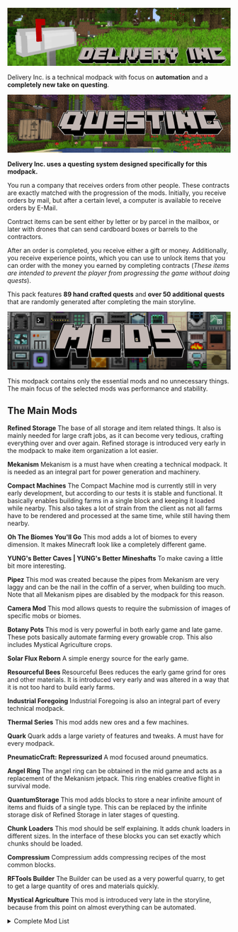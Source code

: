 ![](images/banner.png)

Delivery Inc. is a technical modpack with focus on **automation** and a **completely new take on questing**.

![](images/questing.png)

**Delivery Inc. uses a questing system designed specifically for this modpack.**

You run a company that receives orders from other people.
These contracts are exactly matched with the progression of the mods.
Initially, you receive orders by mail, but after a certain level, a computer is available to receive orders by E-Mail.

Contract items can be sent either by letter or by parcel in the mailbox, or later with drones that can send cardboard boxes or barrels to the contractors.

After an order is completed, you receive either a gift or money.
Additionally, you receive experience points, which you can use to unlock items that you can order with the money you earned by completing contracts (_These items are intended to prevent the player from progressing the game without doing quests_).

This pack features **89 hand crafted quests** and **over 50 additional quests** that are randomly generated after completing the main storyline.

![](images/mods.png)

This modpack contains only the essential mods and no unnecessary things.
The main focus of the selected mods was performance and stability.

## The Main Mods

**Refined Storage**
The base of all storage and item related things.
It also is mainly needed for large craft jobs, as it can become very tedious, crafting everything over and over again.
Refined storage is introduced very early in the modpack to make item organization a lot easier.

**Mekanism**
Mekanism is a must have when creating a technical modpack.
It is needed as an integral part for power generation and machinery.

**Compact Machines**
The Compact Machine mod is currently still in very early development, but according to our tests it is stable and functional.
It basically enables building farms in a single block and keeping it loaded while nearby.
This also takes a lot of strain from the client as not all farms have to be rendered and processed at the same time, while still having them nearby.

**Oh The Biomes You'll Go**
This mod adds a lot of biomes to every dimension.
It makes Minecraft look like a completely different game.

**YUNG's Better Caves | YUNG's Better Mineshafts**
To make caving a little bit more interesting.

**Pipez**
This mod was created because the pipes from Mekanism are very laggy and can be the nail in the coffin of a server, when building too much.
Note that all Mekanism pipes are disabled by the modpack for this reason.

**Camera Mod**
This mod allows quests to require the submission of images of specific mobs or biomes.

**Botany Pots**
This mod is very powerful in both early game and late game.
These pots basically automate farming every growable crop.
This also includes Mystical Agriculture crops.

**Solar Flux Reborn**
A simple energy source for the early game.

**Resourceful Bees**
Resourceful Bees reduces the early game grind for ores and other materials.
It is introduced very early and was altered in a way that it is not too hard to build early farms.

**Industrial Foregoing**
Industrial Foregoing is also an integral part of every technical modpack.

**Thermal Series**
This mod adds new ores and a few machines.

**Quark**
Quark adds a large variety of features and tweaks.
A must have for every modpack.

**PneumaticCraft: Repressurized**
A mod focused around pneumatics.

**Angel Ring**
The angel ring can be obtained in the mid game and acts as a replacement of the Mekanism jetpack.
This ring enables creative flight in survival mode.

**QuantumStorage**
This mod adds blocks to store a near infinite amount of items and fluids of a single type.
This can be replaced by the infinite storage disk of Refined Storage in later stages of questing.

**Chunk Loaders**
This mod should be self explaining.
It adds chunk loaders in different sizes.
In the interface of these blocks you can set exactly which chunks should be loaded.

**Compressium**
Compressium adds compressing recipes of the most common blocks.

**RFTools Builder**
The Builder can be used as a very powerful quarry, to get to get a large quantity of ores and materials quickly.

**Mystical Agriculture**
This mod is introduced very late in the storyline, because from this point on almost everything can be automated.

<details>
  <summary>Complete Mod List</summary>
  
  - [Bookshelf](https://www.curseforge.com/minecraft/mc-mods/bookshelf) by DarkhaxDev
  - [Just Enough Items (JEI)](https://www.curseforge.com/minecraft/mc-mods/jei) by mezz
  - [Compressium](https://www.curseforge.com/minecraft/mc-mods/compressium) by DinnerBeef
  - [Default Options](https://www.curseforge.com/minecraft/mc-mods/default-options) by BlayTheNinth
  - [Mekanism Additions](https://www.curseforge.com/minecraft/mc-mods/mekanism-additions) by bradyaidanc, Thiakil,   theCyanideX, Forge_User_31528198, pupnewfster
  - [Sleeping Bags](https://www.curseforge.com/minecraft/mc-mods/sleeping-bags) by henkelmax
  - [Refined Storage Addons](https://www.curseforge.com/minecraft/mc-mods/refined-storage-addons) by raoulvdberge
  - [RFTools Base](https://www.curseforge.com/minecraft/mc-mods/rftools-base) by McJty
  - [Botany Trees](https://www.curseforge.com/minecraft/mc-mods/botany-trees) by DarkhaxDev
  - [CC: Tweaked](https://www.curseforge.com/minecraft/mc-mods/cc-tweaked) by SquidDev
  - [Light Overlay (Rift/Forge/Fabric)](https://www.curseforge.com/minecraft/mc-mods/light-overlay) by shedaniel
  - [Mystical Agradditions](https://www.curseforge.com/minecraft/mc-mods/mystical-agradditions) by BlakeBr0
  - [Ender Storage 1.8.+](https://www.curseforge.com/minecraft/mc-mods/ender-storage-1-8) by covers1624, Chicken_Bones
  - [PackMenu](https://www.curseforge.com/minecraft/mc-mods/packmenu) by Shadows_of_Fire
  - [JEITweaker](https://www.curseforge.com/minecraft/mc-mods/jeitweaker) by Jaredlll08
  - [Resourceful Bees](https://www.curseforge.com/minecraft/mc-mods/resourceful-bees) by epic_oreo, ThatGravyBoat,   VaerysDawn
  - [Storage Drawers](https://www.curseforge.com/minecraft/mc-mods/storage-drawers) by Texelsaur
  - [Refined Storage: Requestify](https://www.curseforge.com/minecraft/mc-mods/rs-requestify) by Buuz135
  - [Industrial Foregoing](https://www.curseforge.com/minecraft/mc-mods/industrial-foregoing) by Buuz135, hrznstudio
  - [Cucumber Library](https://www.curseforge.com/minecraft/mc-mods/cucumber) by BlakeBr0
  - [Architectury API (Forge)](https://www.curseforge.com/minecraft/mc-mods/architectury-forge) by shedaniel
  - [FTB GUI Library](https://www.curseforge.com/minecraft/mc-mods/ftb-gui-library) by FTB, LatvianModder
  - [Immersive Portals (for Forge)](https://www.curseforge.com/minecraft/mc-mods/immersive-portals-for-forge) by   qouteall
  - [Initial Inventory](https://www.curseforge.com/minecraft/mc-mods/initial-inventory) by Jaredlll08
  - [Cloth Config API (Forge)](https://www.curseforge.com/minecraft/mc-mods/cloth-config-forge) by shedaniel,   linkieisbetterthank9
  - [Waystones](https://www.curseforge.com/minecraft/mc-mods/waystones) by BlayTheNinth
  - [Storage for ComputerCraft](https://www.curseforge.com/minecraft/mc-mods/storage-for-computercraft) by uecasm
  - [The One Probe](https://www.curseforge.com/minecraft/mc-mods/the-one-probe) by McJty
  - [RFTools Builder](https://www.curseforge.com/minecraft/mc-mods/rftools-builder) by McJty
  - [Vanilla Hammers [Forge]](https://www.curseforge.com/minecraft/mc-mods/vanilla-hammers-forge) by MelanX
  - [Chisels & Bits](https://www.curseforge.com/minecraft/mc-mods/chisels-bits) by AlgorithmX2, OrionOnline
  - [Runelic](https://www.curseforge.com/minecraft/mc-mods/runelic) by DarkhaxDev
  - [Delivery Questing](https://www.curseforge.com/minecraft/mc-mods/delivery-questing) by henkelmax
  - [Trash Cans](https://www.curseforge.com/minecraft/mc-mods/trash-cans) by SuperMartijn642
  - [Titanium](https://www.curseforge.com/minecraft/mc-mods/titanium) by hrznstudio, Buuz135
  - [RFTools Utility](https://www.curseforge.com/minecraft/mc-mods/rftools-utility) by McJty
  - [Dark Utilities](https://www.curseforge.com/minecraft/mc-mods/dark-utilities) by DarkhaxDev
  - [Mystical Agriculture](https://www.curseforge.com/minecraft/mc-mods/mystical-agriculture) by BlakeBr0
  - [Mystical Customization](https://www.curseforge.com/minecraft/mc-mods/mystical-customization) by BlakeBr0
  - [SuperMartijn642's Config Lib](https://www.curseforge.com/minecraft/mc-mods/supermartijn642s-config-lib) by   SuperMartijn642
  - [Camera Mod](https://www.curseforge.com/minecraft/mc-mods/camera-mod) by henkelmax
  - [Anti Mob Griefing](https://www.curseforge.com/minecraft/mc-mods/anti-mob-griefing) by henkelmax
  - [Compact Machines](https://www.curseforge.com/minecraft/mc-mods/compact-machines) by davenonymous, RobotGryphon
  - [Better Title Screen](https://www.curseforge.com/minecraft/mc-mods/better-title-screen) by Girafi
  - [Patchouli](https://www.curseforge.com/minecraft/mc-mods/patchouli) by Vazkii
  - [Building Gadgets](https://www.curseforge.com/minecraft/mc-mods/building-gadgets) by Direwolf20, Error_MiKeY
  - [PneumaticCraft: Repressurized](https://www.curseforge.com/minecraft/mc-mods/pneumaticcraft-repressurized) by   desht_08, Forge_User_59359881
  - [Pipez](https://www.curseforge.com/minecraft/mc-mods/pipez) by henkelmax
  - [CraftTweaker](https://www.curseforge.com/minecraft/mc-mods/crafttweaker) by Jaredlll08
  - [Refined Storage](https://www.curseforge.com/minecraft/mc-mods/refined-storage) by raoulvdberge
  - [Mekanism](https://www.curseforge.com/minecraft/mc-mods/mekanism) by bradyaidanc, Forge_User_31528198, Thiakil,   pupnewfster
  - [McJtyLib](https://www.curseforge.com/minecraft/mc-mods/mcjtylib) by McJty
  - [YUNG's Better Caves (Forge)](https://www.curseforge.com/minecraft/mc-mods/yungs-better-caves) by YUNGNICKYOUNG
  - [Sophisticated Backpacks](https://www.curseforge.com/minecraft/mc-mods/sophisticated-backpacks) by P3pp3rF1y
  - [Mekanism Generators](https://www.curseforge.com/minecraft/mc-mods/mekanism-generators) by bradyaidanc,   pupnewfster, Thiakil, Forge_User_31528198
  - [Mekanism Tools](https://www.curseforge.com/minecraft/mc-mods/mekanism-tools) by bradyaidanc, Thiakil,   pupnewfster, Forge_User_31528198
  - [CobbleForDays](https://www.curseforge.com/minecraft/mc-mods/cobblefordays) by LexManos
  - [Angel Ring](https://www.curseforge.com/minecraft/mc-mods/angel-ring) by DenisMasterHerobrine
  - [Chunk Loaders](https://www.curseforge.com/minecraft/mc-mods/chunk-loaders) by SuperMartijn642
  - [CodeChicken Lib 1.8.+](https://www.curseforge.com/minecraft/mc-mods/codechicken-lib-1-8) by covers1624,   Chicken_Bones
  - [Solar Flux Reborn](https://www.curseforge.com/minecraft/mc-mods/solar-flux-reborn) by Zeitheron, DragonForgeMC
  - [Akashic Tome](https://www.curseforge.com/minecraft/mc-mods/akashic-tome) by Vazkii
  - [Thermal Foundation](https://www.curseforge.com/minecraft/mc-mods/thermal-foundation) by TeamCoFH, KingLemmingCoFH
  - [JAOPCA](https://www.curseforge.com/minecraft/mc-mods/jaopca) by TheLMiffy1111
  - [CoFH Core](https://www.curseforge.com/minecraft/mc-mods/cofh-core) by TeamCoFH, KingLemmingCoFH
  - [Thermal Expansion](https://www.curseforge.com/minecraft/mc-mods/thermal-expansion) by TeamCoFH, KingLemmingCoFH
  - [Quark](https://www.curseforge.com/minecraft/mc-mods/quark) by Vazkii, wiresegal
  - [Just Enough Resources (JER)](https://www.curseforge.com/minecraft/mc-mods/just-enough-resources-jer) by   way2muchnoise
  - [ServerConfig Updater](https://www.curseforge.com/minecraft/mc-mods/serverconfig-updater) by Darkere
  - [Botany Pots](https://www.curseforge.com/minecraft/mc-mods/botany-pots) by DarkhaxDev
  - [Oh The Biomes You'll Go](https://www.curseforge.com/minecraft/mc-mods/oh-the-biomes-youll-go) by AOCAWOL,   Corgi_Taco
  - [YUNG's Better Mineshafts (Forge)](https://www.curseforge.com/minecraft/mc-mods/yungs-better-mineshafts-forge) by   YUNGNICKYOUNG
  - [ExtraStorage](https://www.curseforge.com/minecraft/mc-mods/extrastorage) by 3divad99
  - [Clumps](https://www.curseforge.com/minecraft/mc-mods/clumps) by Jaredlll08
  - [Extreme sound muffler (Forge)](https://www.curseforge.com/minecraft/mc-mods/extreme-sound-muffler) by LeoBeliik
  - [Click Machine](https://www.curseforge.com/minecraft/mc-mods/click-machine) by Shadows_of_Fire
  - [Nature's Compass](https://www.curseforge.com/minecraft/mc-mods/natures-compass) by Chaosyr
  - [QuantumStorage](https://www.curseforge.com/minecraft/mc-mods/quantumstorage) by GigaBit101
  - [MoreVanillaLib](https://www.curseforge.com/minecraft/mc-mods/morevanillalib) by MelanX
  - [Iron Chests](https://www.curseforge.com/minecraft/mc-mods/iron-chests) by ProgWML6, Alexbegt
  - [AutoRegLib](https://www.curseforge.com/minecraft/mc-mods/autoreglib) by Vazkii
  - [FTB Backups](https://www.curseforge.com/minecraft/mc-mods/ftb-backups) by FTB, LatvianModder
  - [FTB Chunks](https://www.curseforge.com/minecraft/mc-mods/ftb-chunks) by FTB, LatvianModder
  - [Curios API (Forge)](https://www.curseforge.com/minecraft/mc-mods/curios) by TheIllusiveC4
  - [Corpse](https://www.curseforge.com/minecraft/mc-mods/corpse) by henkelmax
  - [Easy Villagers](https://www.curseforge.com/minecraft/mc-mods/easy-villagers) by henkelmax
  - [Extra Disks](https://www.curseforge.com/minecraft/mc-mods/extra-disks) by MelanX
  - [YUNG's API (Forge)](https://www.curseforge.com/minecraft/mc-mods/yungs-api) by YUNGNICKYOUNG
  - [Mouse Tweaks](https://www.curseforge.com/minecraft/mc-mods/mouse-tweaks) by YaLTeR
  - [Torchmaster](https://www.curseforge.com/minecraft/mc-mods/torchmaster) by xalcon
  - [Shutup Experimental Settings!](https://www.curseforge.com/minecraft/mc-mods/shutup-experimental-settings) by   Corgi_Taco, rdvdev2
  - [Placebo](https://www.curseforge.com/minecraft/mc-mods/placebo) by Shadows_of_Fire
</details>
